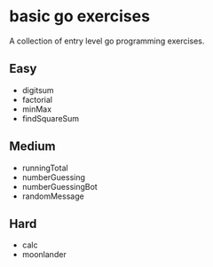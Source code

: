 # basic go exercises

A collection of entry level go programming exercises.

## Easy
- digitsum
- factorial
- minMax
- findSquareSum

## Medium
- runningTotal
- numberGuessing
- numberGuessingBot
- randomMessage

## Hard
- calc
- moonlander

